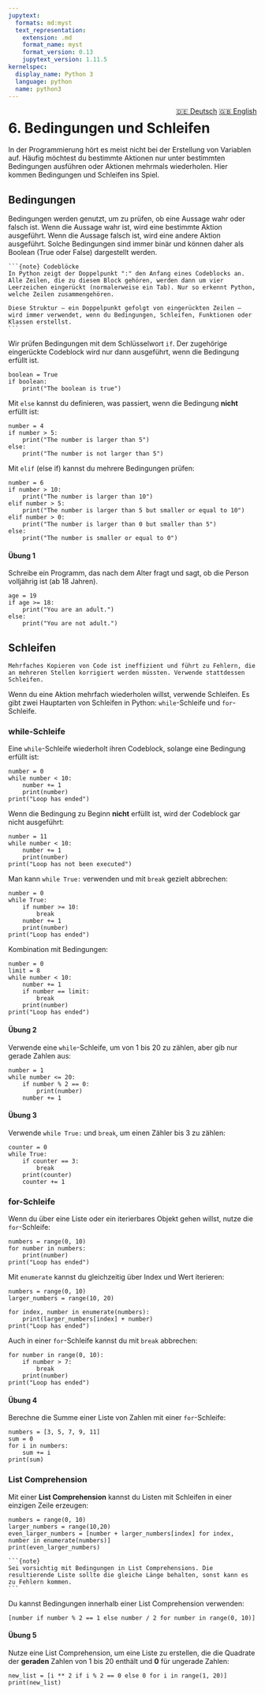 ```yaml
---
jupytext:
  formats: md:myst
  text_representation:
    extension: .md
    format_name: myst
    format_version: 0.13
    jupytext_version: 1.11.5
kernelspec:
  display_name: Python 3
  language: python
  name: python3
---
```

<div style="float: right;">
  <a href="../de/loops.html" style="margin-left: 10px;">🇩🇪 Deutsch</a>
  <a href="../en/loops.html">🇬🇧 English</a>
</div>


# 6. Bedingungen und Schleifen

In der Programmierung hört es meist nicht bei der Erstellung von Variablen auf. Häufig möchtest du bestimmte Aktionen nur unter bestimmten Bedingungen ausführen oder Aktionen mehrmals wiederholen. Hier kommen Bedingungen und Schleifen ins Spiel.

## Bedingungen

Bedingungen werden genutzt, um zu prüfen, ob eine Aussage wahr oder falsch ist.
Wenn die Aussage wahr ist, wird eine bestimmte Aktion ausgeführt. Wenn die Aussage falsch ist,
wird eine andere Aktion ausgeführt. Solche Bedingungen sind immer binär und können daher als Boolean (True oder False) dargestellt werden.

````{margin}
```{note} Codeblöcke
In Python zeigt der Doppelpunkt ":" den Anfang eines Codeblocks an. Alle Zeilen, die zu diesem Block gehören, werden dann um vier Leerzeichen eingerückt (normalerweise ein Tab). Nur so erkennt Python, welche Zeilen zusammengehören.

Diese Struktur – ein Doppelpunkt gefolgt von eingerückten Zeilen – wird immer verwendet, wenn du Bedingungen, Schleifen, Funktionen oder Klassen erstellst.
```
````

Wir prüfen Bedingungen mit dem Schlüsselwort `if`. Der zugehörige eingerückte Codeblock wird nur dann ausgeführt, wenn die Bedingung erfüllt ist.

```{code-cell}
boolean = True
if boolean:
    print("The boolean is true")
```

Mit `else` kannst du definieren, was passiert, wenn die Bedingung **nicht** erfüllt ist:

```{code-cell}
number = 4
if number > 5:
    print("The number is larger than 5")
else:
    print("The number is not larger than 5")
```

Mit `elif` (else if) kannst du mehrere Bedingungen prüfen:

```{code-cell}
number = 6
if number > 10:
    print("The number is larger than 10")
elif number > 5:
    print("The number is larger than 5 but smaller or equal to 10")
elif number > 0:
    print("The number is larger than 0 but smaller than 5")
else:
    print("The number is smaller or equal to 0")
```

#### Übung 1

Schreibe ein Programm, das nach dem Alter fragt und sagt, ob die Person volljährig ist (ab 18 Jahren).

```{code-cell}
age = 19
if age >= 18:
    print("You are an adult.")
else:
    print("You are not adult.")
```

## Schleifen

```{note} Copy-Pasting
Mehrfaches Kopieren von Code ist ineffizient und führt zu Fehlern, die an mehreren Stellen korrigiert werden müssten. Verwende stattdessen Schleifen.
```

Wenn du eine Aktion mehrfach wiederholen willst, verwende Schleifen.
Es gibt zwei Hauptarten von Schleifen in Python: `while`-Schleife und `for`-Schleife.

### while-Schleife

Eine `while`-Schleife wiederholt ihren Codeblock, solange eine Bedingung erfüllt ist:

```{code-cell}
number = 0
while number < 10:
    number += 1
    print(number)
print("Loop has ended")
```

Wenn die Bedingung zu Beginn **nicht** erfüllt ist, wird der Codeblock gar nicht ausgeführt:

```{code-cell}
number = 11
while number < 10:
    number += 1
    print(number)
print("Loop has not been executed")
```

Man kann `while True:` verwenden und mit `break` gezielt abbrechen:

```{code-cell}
number = 0
while True:
    if number >= 10:
        break
    number += 1
    print(number)
print("Loop has ended")
```

Kombination mit Bedingungen:

```{code-cell}
number = 0
limit = 8
while number < 10:
    number += 1
    if number == limit:
        break
    print(number)
print("Loop has ended")
```

#### Übung 2

Verwende eine `while`-Schleife, um von 1 bis 20 zu zählen, aber gib nur gerade Zahlen aus:

```{code-cell}
number = 1
while number <= 20:
    if number % 2 == 0:
        print(number)
    number += 1
```

#### Übung 3

Verwende `while True:` und `break`, um einen Zähler bis 3 zu zählen:

```{code-cell}
counter = 0
while True:
    if counter == 3:
        break
    print(counter)
    counter += 1
```

### for-Schleife

Wenn du über eine Liste oder ein iterierbares Objekt gehen willst, nutze die `for`-Schleife:

```{code-cell}
numbers = range(0, 10)
for number in numbers:
    print(number)
print("Loop has ended")
```

Mit `enumerate` kannst du gleichzeitig über Index und Wert iterieren:

```{code-cell}
numbers = range(0, 10)
larger_numbers = range(10, 20)

for index, number in enumerate(numbers):
    print(larger_numbers[index] + number)
print("Loop has ended")
```

Auch in einer `for`-Schleife kannst du mit `break` abbrechen:

```{code-cell}
for number in range(0, 10):
    if number > 7:
        break
    print(number)
print("Loop has ended")
```

#### Übung 4

Berechne die Summe einer Liste von Zahlen mit einer `for`-Schleife:

```{code-cell}
numbers = [3, 5, 7, 9, 11]
sum = 0
for i in numbers:
    sum += i
print(sum)
```

### List Comprehension

Mit einer **List Comprehension** kannst du Listen mit Schleifen in einer einzigen Zeile erzeugen:

```{code-cell}
numbers = range(0, 10)
larger_numbers = range(10,20)
even_larger_numbers = [number + larger_numbers[index] for index, number in enumerate(numbers)]
print(even_larger_numbers)
```

````{margin}
```{note}
Sei vorsichtig mit Bedingungen in List Comprehensions. Die resultierende Liste sollte die gleiche Länge behalten, sonst kann es zu Fehlern kommen.
```
````

Du kannst Bedingungen innerhalb einer List Comprehension verwenden:

```{code-cell}
[number if number % 2 == 1 else number / 2 for number in range(0, 10)]
```

#### Übung 5

Nutze eine List Comprehension, um eine Liste zu erstellen, die die Quadrate der **geraden** Zahlen von 1 bis 20 enthält und **0** für ungerade Zahlen:

```{code-cell}
new_list = [i ** 2 if i % 2 == 0 else 0 for i in range(1, 20)]
print(new_list)
```
